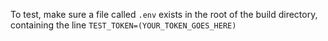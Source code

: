 To test, make sure a file called `.env` exists in the root of the build directory, containing the line
`TEST_TOKEN=(YOUR_TOKEN_GOES_HERE)`
